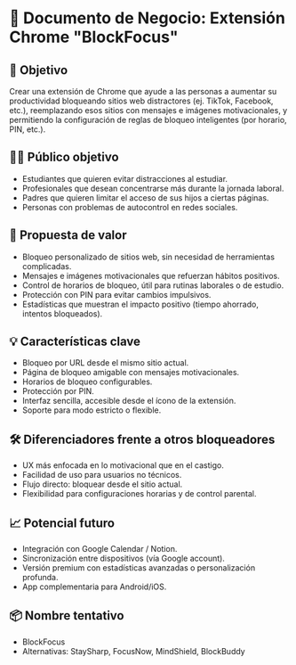 # 💼 Documento de Negocio: Extensión Chrome "BlockFocus"

## 🎯 Objetivo
Crear una extensión de Chrome que ayude a las personas a aumentar su productividad bloqueando sitios web distractores (ej. TikTok, Facebook, etc.), reemplazando esos sitios con mensajes e imágenes motivacionales, y permitiendo la configuración de reglas de bloqueo inteligentes (por horario, PIN, etc.).

## 🧍‍♂️ Público objetivo
- Estudiantes que quieren evitar distracciones al estudiar.
- Profesionales que desean concentrarse más durante la jornada laboral.
- Padres que quieren limitar el acceso de sus hijos a ciertas páginas.
- Personas con problemas de autocontrol en redes sociales.

## 🧩 Propuesta de valor
- Bloqueo personalizado de sitios web, sin necesidad de herramientas complicadas.
- Mensajes e imágenes motivacionales que refuerzan hábitos positivos.
- Control de horarios de bloqueo, útil para rutinas laborales o de estudio.
- Protección con PIN para evitar cambios impulsivos.
- Estadísticas que muestran el impacto positivo (tiempo ahorrado, intentos bloqueados).

## 💡 Características clave
- Bloqueo por URL desde el mismo sitio actual.
- Página de bloqueo amigable con mensajes motivacionales.
- Horarios de bloqueo configurables.
- Protección por PIN.
- Interfaz sencilla, accesible desde el ícono de la extensión.
- Soporte para modo estricto o flexible.

## 🛠️ Diferenciadores frente a otros bloqueadores
- UX más enfocada en lo motivacional que en el castigo.
- Facilidad de uso para usuarios no técnicos.
- Flujo directo: bloquear desde el sitio actual.
- Flexibilidad para configuraciones horarias y de control parental.

## 📈 Potencial futuro
- Integración con Google Calendar / Notion.
- Sincronización entre dispositivos (vía Google account).
- Versión premium con estadísticas avanzadas o personalización profunda.
- App complementaria para Android/iOS.

## 📦 Nombre tentativo
- BlockFocus
- Alternativas: StaySharp, FocusNow, MindShield, BlockBuddy
